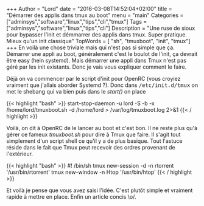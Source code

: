 +++
Author = "Lord"
date = "2016-03-08T14:52:04+02:00"
title = "Démarrer des applis dans tmux au boot"
menu = "main"
Categories = ["adminsys","software","linux","tips","cli","tmux"]
Tags = ["adminsys","software","linux","tips","cli"]
Description = "Une ruse de sioux pour bypasser l'init et démmarrer des applis dans tmux. Super pratique. Mieux qu'un init classique"
TopWords = [  "sh", "tmuxboot", "init", "tmux"]
+++
En voilà une chose triviale mais qui n'est pas si simple que ça.
Démarrer une appli au boot, généralement c'est le boulot de l'init, ça devrait être easy (hein systemd).
Mais démarrer une appli dans Tmux n'est pas géré par les init existants.
Donc je vais vous expliquer comment le faire.

Déjà on va commencer par le script d'init pour OpenRC (vous croyiez vraiment que j'allais aborder Systemd ?).
Donc dans <samp>/etc/init.d/tmux</samp> on met le shebang qui va bien puis dans le *start()* on place

{{< highlight "bash" >}}
start-stop-daemon -u lord -S -b -x /home/lord/tmuxboot.sh -d /home/lord > /var/log/tmuxboot.log 2>&1
{{< / highlight >}}

Voilà, on dit à OpenRC de le lancer au boot et c'est bon.
Il ne reste plus qu'à gérer ce fameux *tmuxboot.sh* pour dire à Tmux que faire.
Il s'agit tout simplement d'un script shell ce qu'il y a de plus basique.
Tout l'astuce réside dans le fait que Tmux peut recevoir des ordres provenant de l'extérieur.

{{< highlight "bash" >}}
#! /bin/sh
tmux new-session -d -n rtorrent '/usr/bin/rtorrent'
tmux new-window -n Htop '/usr/bin/htop'
{{< / highlight >}}

Et voilà je pense que vous avez saisi l'idée.
C'est plutôt simple et vraiment rapide à mettre en place.
Enfin un article concis \o/.

